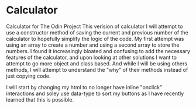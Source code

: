 # Calculator
Calculator for The Odin Project
This verision of calculator I will attempt to use a constructor method of saving the current
and previous number of the calculator to hopefully simplify the logic of the code.
My first attempt was using an array to create a number and using a second array to store the numbers.  I found it increasingly bloated and confusing to add the necessary features of the calculator, and upon looking at other solutions I want to attempt to go more object and class based.  And while I will be using others methods, I will attempt to understand the "why" of their methods instead of just copying code.

I will start by changing my html to no longer have inline "onclick" interactions and soley use
data-type to sort my buttons as I have recently learned that this is possible.